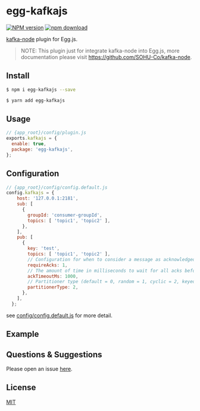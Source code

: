 # egg-kafkajs

[![NPM version][npm-image]][npm-url]
[![npm download][download-image]][download-url]

[npm-image]: https://img.shields.io/npm/v/egg-kafkajs.svg?style=flat-square
[npm-url]: https://npmjs.org/package/egg-kafkajs
[download-image]: https://img.shields.io/npm/dm/egg-kafkajs.svg?style=flat-square
[download-url]: https://npmjs.org/package/egg-kafkajs

<!--
Description here.
-->

[kafka-node](https://github.com/SOHU-Co/kafka-node) plugin for Egg.js.

> NOTE: This plugin just for integrate kafka-node into Egg.js, more documentation please visit https://github.com/SOHU-Co/kafka-node.

## Install

```bash
$ npm i egg-kafkajs --save
```
```bash
$ yarn add egg-kafkajs
```

## Usage

```js
// {app_root}/config/plugin.js
exports.kafkajs = {
  enable: true,
  package: 'egg-kafkajs',
};
```

## Configuration

```js
// {app_root}/config/config.default.js
config.kafkajs = {
    host: '127.0.0.1:2181',
    sub: [
      {
        groupId: 'consumer-groupId',
        topics: [ 'topic1', 'topic2' ],
      },
    ],
    pub: [
      {
        key: 'test',
        topics: [ 'topic1', 'topic2' ],
        // Configuration for when to consider a message as acknowledged, default 1
        requireAcks: 1,
        // The amount of time in milliseconds to wait for all acks before considered, default 100ms
        ackTimeoutMs: 1000,
        // Partitioner type (default = 0, random = 1, cyclic = 2, keyed = 3, custom = 4), default 0
        partitionerType: 2,
      },
    ],
  };
```

see [config/config.default.js](config/config.default.js) for more detail.

## Example

<!-- example here -->

## Questions & Suggestions

Please open an issue [here](https://github.com/eggjs/egg/issues).

## License

[MIT](LICENSE)
